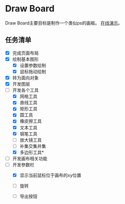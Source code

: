 # Draw Board

Draw Board主要目标是制作一个类似ps的画板。
[在线演示](https://liao123-git.github.io/drawingBoard/drawBoard/)。

## 任务清单

- [x] 完成页面布局
- [x] 绘制基本图形
    - [x] 设置参数绘制
    - [x] 鼠标拖动绘制
- [x] 转为面向对象
- [x] 开发图层
- [ ] 开发各个工具
    - [x] 网格工具
    - [x] 直线工具
    - [x] 矩形工具
    - [x] 圆工具
    - [x] 橡皮擦工具
    - [x] 文本工具
    - [x] 钢笔工具
    - [ ] 放大镜工具
    - [ ] 补集交集并集
    - [x] 多边形工具*
- [ ] 开发画布相关功能
- [ ] 开发参数栏
    - [x] 显示当前鼠标位于画布的xy位置
    - [ ] 旋转
    - [ ] 导出按钮
 
